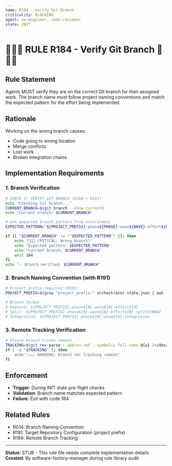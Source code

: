 ```yaml
---
name: R184 - Verify Git Branch
criticality: BLOCKING
agent: sw-engineer, code-reviewer
state: INIT
---
```


# 🚨🚨🚨 RULE R184 - Verify Git Branch 🚨🚨🚨

## Rule Statement
Agents MUST verify they are on the correct Git branch for their assigned work. The branch name must follow project naming conventions and match the expected pattern for the effort being implemented.

## Rationale
Working on the wrong branch causes:
- Code going to wrong location
- Merge conflicts
- Lost work
- Broken integration chains

## Implementation Requirements

### 1. Branch Verification
```bash
# CHECK 3: VERIFY GIT BRANCH (R184 + R191)
echo "Checking Git branch..."
CURRENT_BRANCH=$(git branch --show-current)
echo "Current branch: $CURRENT_BRANCH"

# Get expected branch pattern from environment
EXPECTED_PATTERN="${PROJECT_PREFIX}-phase${PHASE}-wave${WAVE}-effort${EFFORT}"

if [[ "$CURRENT_BRANCH" != *"$EXPECTED_PATTERN"* ]]; then
    echo "🚨🚨🚨 CRITICAL: Wrong branch!"
    echo "Expected pattern: $EXPECTED_PATTERN"
    echo "Current branch: $CURRENT_BRANCH"
    exit 184
fi
echo "✅ Branch verified: $CURRENT_BRANCH"
```

### 2. Branch Naming Convention (with R191)
```bash
# Project prefix required (R191)
PROJECT_PREFIX=$(grep "project_prefix:" orchestrator-state.json | awk '{print $2}')

# Branch format
# Feature: ${PROJECT_PREFIX}-phase${N}-wave${N}-effort${N}
# Split: ${PROJECT_PREFIX}-phase${N}-wave${N}-effort${N}-split${NNN}
# Integration: ${PROJECT_PREFIX}-phase${N}-wave${N}-integration
```

### 3. Remote Tracking Verification
```bash
# Ensure branch tracks remote
TRACKING=$(git rev-parse --abbrev-ref --symbolic-full-name @{u} 2>/dev/null)
if [ -z "$TRACKING" ]; then
    echo "⚠️⚠️⚠️ WARNING: Branch not tracking remote"
fi
```

## Enforcement
- **Trigger**: During INIT state pre-flight checks
- **Validation**: Branch name matches expected pattern
- **Failure**: Exit with code 184

## Related Rules
- R014: Branch Naming Convention
- R191: Target Repository Configuration (project prefix)
- R194: Remote Branch Tracking

---
**Status**: STUB - This rule file needs complete implementation details
**Created**: By software-factory-manager during rule library audit